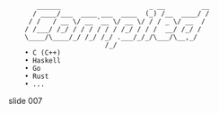            ______                      _ __         __
          / ____/___  ____ ___  ____  (_) /__  ____/ /
         / /   / __ \/ __ `__ \/ __ \/ / / _ \/ __  /
        / /___/ /_/ / / / / / / /_/ / / /  __/ /_/ /
        \____/\____/_/ /_/ /_/ .___/_/_/\___/\__,_/
                            /_/
        • C (C++)
        • Haskell
        • Go
        • Rust
        • ...

















































































slide 007
